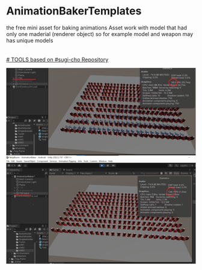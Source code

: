 <!DOCTYPE html>
<html>
<body>
  
  # AnimationBakerTemplates<br>
  the free mini asset for baking animations
  Asset work with model that had only one maderial (renderer object) so for example model and weapon may has unique models
    <br><br><br>
  <a href="https://github.com/sugi-cho/Animation-Texture-Baker"># TOOLS based on #sugi-cho  Repository</a>
  <br>
  <div class="comparison-container"style="max-width: 0.45; height: auto;">
    <img src="image1.png" alt="no batch" style="display: flex; justify-content: space-between; align-items: center;">
    <img src="image2.png" alt="batch" style="display: flex; justify-content: space-between; align-items: center;">
  </div>
</body>
</html>
